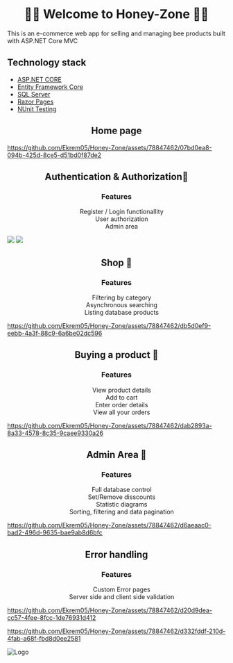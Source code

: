 
<h1 align="center">🐝🍯 Welcome to Honey-Zone 🐝🍯</h1>
<p>This is an e-commerce web app for selling and managing bee products built with ASP.NET Core MVC</p>




## Technology stack

- [ASP.NET CORE](https://dotnet.microsoft.com/en-us/apps/aspnet)
- [Entity Framework Core](https://learn.microsoft.com/en-us/ef/core/)
- [SQL Server](https://www.microsoft.com/en-us/sql-server/sql-server-downloads)
- [Razor Pages](https://learn.microsoft.com/en-us/aspnet/core/razor-pages/?view=aspnetcore-8.0&tabs=visual-studio)
- [NUnit Testing](https://nunit.org)

<h2 align="center">Home page</h2>



https://github.com/Ekrem05/Honey-Zone/assets/78847462/07bd0ea8-094b-425d-8ce5-d51bd0f87de2


<h2 align="center">Authentication & Authorization🔑</h2>
<div align="center">
  <h3>Features</h3>
  <ul  type="none">
    <li>Register / Login functionallity</li>
    <li>User authorization</li>
    <li>Admin area</li>
  </ul>
</div>
<img src="https://github.com/Ekrem05/Honey-Zone/assets/78847462/837cb23f-386c-4be4-885c-85e9da6de8a2"/>
<img src="https://github.com/Ekrem05/Honey-Zone/assets/78847462/ffc22b02-dff0-43f2-8039-cc8eb0ef1f98"/>

<h2 align="center">Shop 🛒</h2>
<div align="center">
  <h3>Features</h3>
  <ul  type="none">
    <li>Filtering by category</li>
    <li>Asynchronous searching</li>
    <li>Listing database products</li>
  </ul>
</div>


https://github.com/Ekrem05/Honey-Zone/assets/78847462/db5d0ef9-eebb-4a3f-88c9-6a6be02dc596

<h2 align="center">Buying a product 💸</h2>
<div align="center">
  <h3>Features</h3>
  <ul  type="none">
    <li>View product details</li>
    <li>Add to cart</li>
    <li>Enter order details</li>
    <li>View all your orders</li>
  </ul>
</div>

https://github.com/Ekrem05/Honey-Zone/assets/78847462/dab2893a-8a33-4578-8c35-9caee9330a26

<h2 align="center">Admin Area 👑</h2>
<div align="center">
  <h3>Features</h3>
  <ul type="none">
    <li>Full database control</li>
    <li>Set/Remove disscounts</li>
    <li>Statistic diagrams</li>
    <li>Sorting, filtering and data pagination</li>
  </ul>
</div>


https://github.com/Ekrem05/Honey-Zone/assets/78847462/d6aeaac0-bad2-496d-9635-bae9ab8d6bfc


<h2 align="center">Error handling</h2>

<div align="center">
  <h3>Features</h3>
  <ul type="none">
    <li>Custom Error pages</li>
    <li>Server side and client side validation</li>
  </ul>
</div>

https://github.com/Ekrem05/Honey-Zone/assets/78847462/d20d9dea-cc57-4fee-8fcc-1de76931d412



https://github.com/Ekrem05/Honey-Zone/assets/78847462/d332fddf-210d-4fab-a68f-fbd8d0ee2581




![Logo](https://i.imgur.com/DBfdgys.png)

